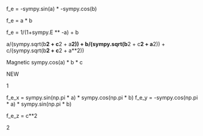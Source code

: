 f_e = -sympy.sin(a) * -sympy.cos(b)

f_e = a * b

f_e = 1/(1+sympy.E ** -a) + b

a/(sympy.sqrt(b**2 + c**2 + a**2)) + b/(sympy.sqrt(b**2 + c**2 + a**2)) + c/(sympy.sqrt(b**2 + c**2 + a**2))

Magnetic 
sympy.cos(a) * b * c



NEW

1

f_e_x = sympy.sin(np.pi * a) * sympy.cos(np.pi * b) 
f_e_y = -sympy.cos(np.pi * a) * sympy.sin(np.pi * b)

f_e_z = c**2

2
